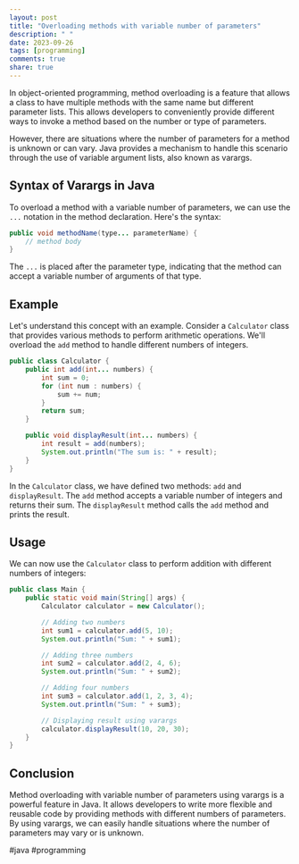 ```yaml
---
layout: post
title: "Overloading methods with variable number of parameters"
description: " "
date: 2023-09-26
tags: [programming]
comments: true
share: true
---
```


In object-oriented programming, method overloading is a feature that allows a class to have multiple methods with the same name but different parameter lists. This allows developers to conveniently provide different ways to invoke a method based on the number or type of parameters.

However, there are situations where the number of parameters for a method is unknown or can vary. Java provides a mechanism to handle this scenario through the use of variable argument lists, also known as varargs.

## Syntax of Varargs in Java

To overload a method with a variable number of parameters, we can use the `...` notation in the method declaration. Here's the syntax:

```java
public void methodName(type... parameterName) {
    // method body
}
```

The `...` is placed after the parameter type, indicating that the method can accept a variable number of arguments of that type.

## Example

Let's understand this concept with an example. Consider a `Calculator` class that provides various methods to perform arithmetic operations. We'll overload the `add` method to handle different numbers of integers.

```java
public class Calculator {
    public int add(int... numbers) {
        int sum = 0;
        for (int num : numbers) {
            sum += num;
        }
        return sum;
    }

    public void displayResult(int... numbers) {
        int result = add(numbers);
        System.out.println("The sum is: " + result);
    }
}
```

In the `Calculator` class, we have defined two methods: `add` and `displayResult`. The `add` method accepts a variable number of integers and returns their sum. The `displayResult` method calls the `add` method and prints the result.

## Usage

We can now use the `Calculator` class to perform addition with different numbers of integers:

```java
public class Main {
    public static void main(String[] args) {
        Calculator calculator = new Calculator();

        // Adding two numbers
        int sum1 = calculator.add(5, 10);
        System.out.println("Sum: " + sum1);

        // Adding three numbers
        int sum2 = calculator.add(2, 4, 6);
        System.out.println("Sum: " + sum2);

        // Adding four numbers
        int sum3 = calculator.add(1, 2, 3, 4);
        System.out.println("Sum: " + sum3);

        // Displaying result using varargs
        calculator.displayResult(10, 20, 30);
    }
}
```

## Conclusion

Method overloading with variable number of parameters using varargs is a powerful feature in Java. It allows developers to write more flexible and reusable code by providing methods with different numbers of parameters. By using varargs, we can easily handle situations where the number of parameters may vary or is unknown.

#java #programming